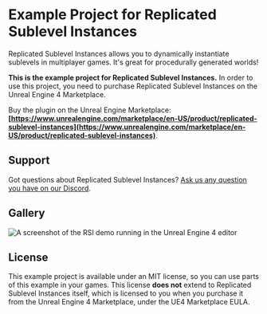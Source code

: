 # Example Project for Replicated Sublevel Instances

Replicated Sublevel Instances allows you to dynamically instantiate sublevels in multiplayer games. It's great for procedurally generated worlds!

**This is the example project for Replicated Sublevel Instances.** In order to use this project, you need to purchase Replicated Sublevel Instances on the Unreal Engine 4 Marketplace.

Buy the plugin on the Unreal Engine Marketplace: **[https://www.unrealengine.com/marketplace/en-US/product/replicated-sublevel-instances](https://www.unrealengine.com/marketplace/en-US/product/replicated-sublevel-instances)**.

## Support

Got questions about Replicated Sublevel Instances? [Ask us any question you have on our Discord](https://redpoint.games/support/).

## Gallery

![A screenshot of the RSI demo running in the Unreal Engine 4 editor](./Gallery_1.png)

## License

This example project is available under an MIT license, so you can use parts of this example in your games. This license **does not** extend to Replicated Sublevel Instances itself, which is licensed to you when you purchase it from the Unreal Engine 4 Marketplace, under the UE4 Marketplace EULA.
